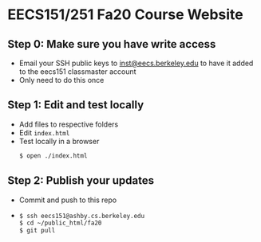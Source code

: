 # EECS151/251 Fa20 Course Website

## Step 0: Make sure you have write access

  - Email your SSH public keys to inst@eecs.berkeley.edu to have it added to the eecs151 classmaster account
  - Only need to do this once

## Step 1: Edit and test locally
  - Add files to respective folders
  - Edit `index.html`
  - Test locally in a browser
    ```sh
    $ open ./index.html
    ```
  
## Step 2: Publish your updates
  - Commit and push to this repo
  - 
    ```sh
    $ ssh eecs151@ashby.cs.berkeley.edu
    $ cd ~/public_html/fa20
    $ git pull
    ```